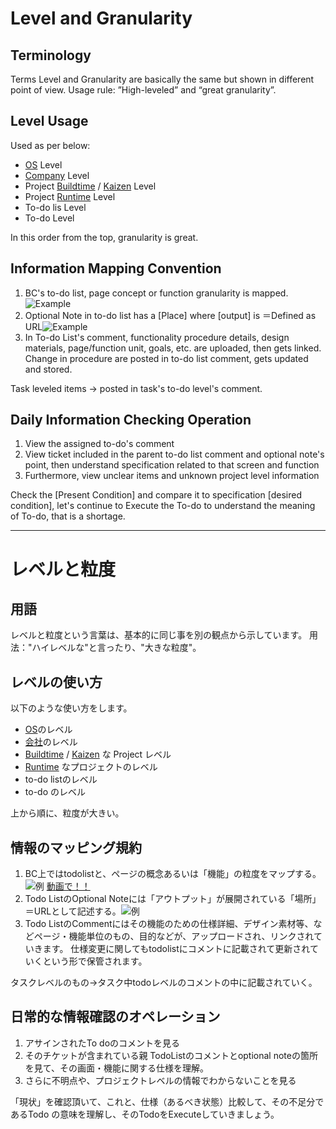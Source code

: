 Level and Granularity
=====
Terminology
-----
Terms Level and Granularity are basically the same but shown in different point of view. Usage rule: ”High-leveled” and “great granularity”.

Level Usage
-----
Used as per below:


- [OS](/OS) Level
- [Company](/Companies) Level
- Project [Buildtime](/Workflow/Vertical/Buildtime.md) / [Kaizen](/Workflow/Vertical/Kaizen.md) Level
- Project [Runtime](/Workflow/Vertical/Runtime.md) Level
- To-do lis Level
- To-do Level

In this order from the top, granularity is great.

Information Mapping Convention
-----------------------------------------------------------------

1. BC's to-do list, page concept or function granularity is mapped. ![Example](how_to_find_input_and_specs_00.png)
2. Optional Note in to-do list has a [Place] where [output] is ＝Defined as URL![Example](how_to_find_input_and_specs_01.png)
3. In To-do List's comment, functionality procedure details, design materials, page/function unit, goals, etc. are uploaded, then gets linked. Change in procedure are posted in to-do list comment, gets updated and stored.


Task leveled items → posted in task's to-do level's comment.


Daily Information Checking Operation
-----------------------------------------------------------------
1. View the assigned to-do's comment
2. View ticket included in the parent to-do list comment and optional note's point, then understand specification related to that screen and function
3. Furthermore, view unclear items and unknown project level information

Check the [Present Condition] and compare it to specification [desired condition],  let's continue to Execute the To-do to understand the meaning of To-do, that is a shortage.

----------

レベルと粒度
=====
用語
-----
レベルと粒度という言葉は、基本的に同じ事を別の観点から示しています。
用法："ハイレベルな"と言ったり、"大きな粒度"。

レベルの使い方
-----
以下のような使い方をします。


- [OS](/OS)のレベル
- [会社](/Companies)のレベル
- [Buildtime](/Workflow/Vertical/Buildtime.md) / [Kaizen](/Workflow/Vertical/Kaizen.md) な Project レベル
- [Runtime](/Workflow/Vertical/Runtime.md) なプロジェクトのレベル
- to-do listのレベル
- to-do のレベル

上から順に、粒度が大きい。


情報のマッピング規約
-----------------------------------------------------------------

1. BC上ではtodolistと、ページの概念あるいは「機能」の粒度をマップする。![例](how_to_find_input_and_specs_00.png) [動画で！！](http://cl.ly/1x3R160p0R0H)
2. Todo ListのOptional Noteには「アウトプット」が展開されている「場所」＝URLとして記述する。![例](how_to_find_input_and_specs_01.png)
3. Todo ListのCommentにはその機能のための仕様詳細、デザイン素材等、などページ・機能単位のもの、目的などが、アップロードされ、リンクされていきます。
仕様変更に関してもtodolistにコメントに記載されて更新されていくという形で保管されます。

タスクレベルのもの→タスク中todoレベルのコメントの中に記載されていく。


日常的な情報確認のオペレーション
-----------------------------------------------------------------
1. アサインされたTo doのコメントを見る
2. そのチケットが含まれている親 TodoListのコメントとoptional noteの箇所を見て、その画面・機能に関する仕様を理解。
3. さらに不明点や、プロジェクトレベルの情報でわからないことを見る

「現状」を確認頂いて、これと、仕様（あるべき状態）比較して、その不足分であるTodo の意味を理解し、そのTodoをExecuteしていきましょう。

